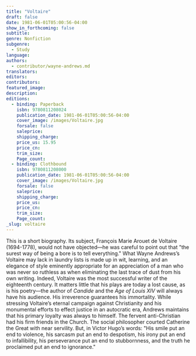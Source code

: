 ```yaml
---
title: "Voltaire"
draft: false
date: 1981-06-01T05:00:56-04:00
show_in_forthcoming: false
subtitle:
genre: Nonfiction
subgenre:
  - Study
language:
authors:
  - contributor/wayne-andrews.md
translators:
editors:
contributors:
featured_image:
description:
editions:
  - binding: Paperback
    isbn: 9780811208024
    publication_date: 1981-06-01T05:00:56-04:00
    cover_image: /images/Voltaire.jpg
    forsale: false
    saleprice:
    shipping_charge:
    price_us: 15.95
    price_cn:
    trim_size:
    Page_count:
  - binding: Clothbound
    isbn: 9780811208000
    publication_date: 1981-06-01T05:00:56-04:00
    cover_image: /images/Voltaire.jpg
    forsale: false
    saleprice:
    shipping_charge:
    price_us:
    price_cn:
    trim_size:
    Page_count:
_slug: voltaire
---
```


This is a short biography. Its subject, François Marie Arouet de Voltaire (1694-1778), would not have objected––he was careful to point out that "the surest way of being a bore is to tell everything." What Wayne Andrews’s Voltaire may lack in laundry lists is made up in wit, learning, and an elegance of style eminently appropriate for an appreciation of a man who was never so ruthless as when eliminating the last trace of dust from his own writing. Indeed, Voltaire was the most successful writer of the eighteenth century. It matters little that his plays are today a lost cause, as is his poetry––the author of _Candide_ and the _Age of Louis XIV_ will always have his audience. His irreverence guarantees his immortality. While stressing Voltaire’s eternal campaign against Christianity and his monumental efforts to effect justice in an autocratic era, Andrews maintains that his primary loyalty was always to himself. The fervent anti-Christian had his firm friends in the Church. The social philosopher courted Catherine the Great with near servility. But, in Victor Hugo’s words: "His smile put an end to violence, his sarcasm put an end to despotism, his irony put an end to infallibility, his perseverance put an end to stubbornness, and the truth he proclaimed put an end to ignorance."

